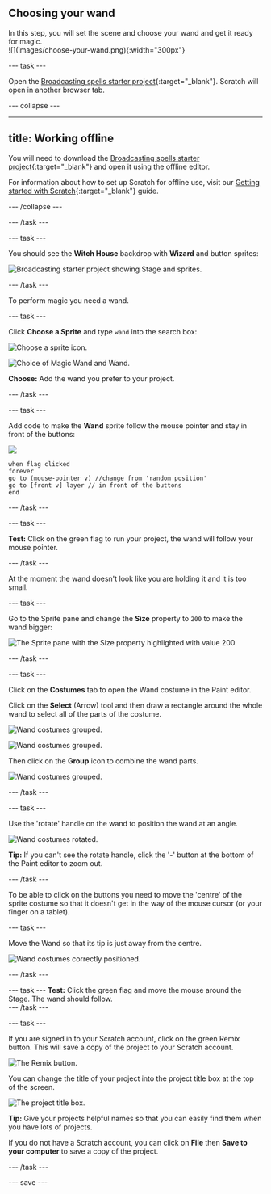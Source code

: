 ## Choosing your wand

<div style="display: flex; flex-wrap: wrap">
<div style="flex-basis: 200px; flex-grow: 1; margin-right: 15px;">
In this step, you will set the scene and choose your wand and get it ready for magic.
</div>
<div>
![](images/choose-your-wand.png){:width="300px"}
</div>
</div>

--- task ---

Open the [Broadcasting spells starter project](https://scratch.mit.edu/projects/518441891/editor){:target="_blank"}. Scratch will open in another browser tab.

--- collapse ---

---
title: Working offline
---

You will need to download the [Broadcasting spells starter project](https://rpf.io/p/en/broadcasting-spells-go){:target="_blank"} and open it using the offline editor.

For information about how to set up Scratch for offline use, visit our [Getting started with Scratch](https://projects.raspberrypi.org/en/projects/getting-started-scratch/1){:target="_blank"} guide.

--- /collapse ---

--- /task ---

--- task ---

You should see the **Witch House** backdrop with **Wizard** and button sprites:

![Broadcasting starter project showing Stage and sprites.](images/broadcasting-starter.png)

--- /task ---

To perform magic you need a wand.

--- task ---

Click **Choose a Sprite** and type `wand` into the search box: 

![Choose a sprite icon.](images/choose-a-sprite.png)

![Choice of Magic Wand and Wand.](images/wand-sprite-options.png)

**Choose:** Add the wand you prefer to your project.

--- /task ---

--- task ---

Add code to make the **Wand** sprite follow the mouse pointer and stay in front of the buttons:

![](images/wand-sprite-icon.png)

```blocks3
when flag clicked
forever
go to (mouse-pointer v) //change from 'random position'     
go to [front v] layer // in front of the buttons
end
```
--- /task ---

--- task ---

**Test:** Click on the green flag to run your project, the wand will follow your mouse pointer. 

--- /task ---

At the moment the wand doesn't look like you are holding it and it is too small. 

--- task ---

Go to the Sprite pane and change the **Size** property to `200` to make the wand bigger:

![The Sprite pane with the Size property highlighted with value 200.](images/size-property.png)

--- /task ---

--- task ---

Click on the **Costumes** tab to open the Wand costume in the Paint editor.

Click on the **Select** (Arrow) tool and then draw a rectangle around the whole wand to select all of the parts of the costume. 

![Wand costumes grouped.](images/the-select-tool.png)

![Wand costumes grouped.](images/grouped-costumes.png)

Then click on the **Group** icon to combine the wand parts.

![Wand costumes grouped.](images/group-icon.png)

--- /task ---

--- task ---

Use the 'rotate' handle on the wand to position the wand at an angle.   

![Wand costumes rotated.](images/rotated-wands.png)

**Tip:** If you can't see the rotate handle, click the '-' button at the bottom of the Paint editor to zoom out.

--- /task ---

To be able to click on the buttons you need to move the 'centre' of the sprite costume so that it doesn't get in the way of the mouse cursor (or your finger on a tablet).

--- task ---

Move the Wand so that its tip is just away from the centre. 

![Wand costumes correctly positioned.](images/positioned-wands.png)

--- /task ---

--- task ---
**Test:** Click the green flag and move the mouse around the Stage. The wand should follow.  
--- /task ---

--- task ---

If you are signed in to your Scratch account, click on the green Remix button. This will save a copy of the project to your Scratch account.  

![The Remix button.](images/remix-button.png)

You can change the title of your project into the project title box at the top of the screen.

![The project title box.](images/project-name.png)

**Tip:** Give your projects helpful names so that you can easily find them when you have lots of projects. 

If you do not have a Scratch account, you can click on **File** then **Save to your computer** to save a copy of the project.

--- /task ---

--- save ---
